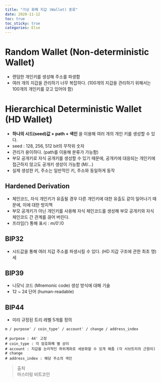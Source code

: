 ```yaml
---
title: "가상 화폐 지갑 (Wallet) 종류"
date: 2020-11-12
toc: true
toc_sticky: true
categories: Else
---
```


# Random Wallet (Non-deterministic Wallet)
- 랜덤한 개인키를 생성해 주소를 파생함
- 여러 개의 지갑을 관리하기 너무 복잡하다. (100개의 지갑을 관리하기 위해서는 100개의 개인키를 갖고 있어야 함)


# Hierarchical Deterministic Wallet (HD Wallet)
- __하나의 시드(seed)값 + path + 색인__ 을 이용해 여러 개의 개인 키를 생성할 수 있다.
- seed : 128, 256, 512 bit의 무작위 숫자
- 관리가 용이하다. (path를 이용해 분류가 가능함)
- 부모 공개키로 자식 공개키를 생성할 수 있기 때문에, 공개키에 대응되는 개인키에 접근하지 않고도 공개키 생성이 가능함 (M/...)
- 실제 생성한 키, 주소는 일반적인 키, 주소와 동일하게 동작

## Hardened Derivation
- 체인코드, 자식 개인키가 유출될 경우 다른 개인키에 대한 유출도 같이 일어나기 때문에, 이에 대한 방지책
- 부모 공개키가 아닌 개인키를 사용해 자식 체인코드를 생성해 부모 공개키와 자식 체인코드 간 관계를 끊어 버린다.
- 프라임(') 통해 표시 : m/0'/0

## BIP32
- 시드값을 통해 여러 지갑 주소를 파생시킬 수 있다. (HD 지갑 구조에 관한 최초 명)세

## BIP39
- 니모닉 코드 (Mnemonic code) 생성 방식에 대해 기술
- 12 ~ 24 단어 (human-readable)

## BIP44
- 미리 규정된 트리 레벨 5개를 정의

```text
m / purpose' / coin_type' / account' / change / address_index

# purpose : 44' 고정
# coin_type : 각 암호화폐 별 상이
# account : 지갑을 논리적인 하위계좌로 세분화할 수 있게 해줌 (각 서브트리의 근원이)
# change
# address_index : 해당 주소의 색인 
```









> 출처    
> 마스터링 비트코인
